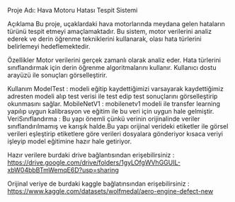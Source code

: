 Proje Adı: Hava Motoru Hatası Tespit Sistemi

Açıklama
Bu proje, uçaklardaki hava motorlarında meydana gelen hataların türünü tespit etmeyi amaçlamaktadır. 
Bu sistem, motor verilerini analiz ederek ve derin öğrenme tekniklerini kullanarak, olası hata türlerini belirlemeyi hedeflemektedir.

Özellikler
Motor verilerini gerçek zamanlı olarak analiz eder.
Hata türlerini sınıflandırmak için derin öğrenme algoritmalarını kullanır.
Kullanıcı dostu arayüzü ile sonuçları görselleştirir.

Kullanım
ModelTest : modeli eğitip kaydettiğimizi varsayarak kaydettiğimiz adresten modeli alıp test verisi ile test edip test sonuçlarını görselleştirip okunmasını sağlar.
MobileNetV1 : mobilenetv1 modeli ile transfer learning yapılıp uygun kalibrasyon ve eğitim ile bu veri için uygun hale gelmiştir.
VeriSınıflandırma : Bu yapı önemli çünkü verinin orijinalinde veriler sınıflandırılmamış ve karışık halde.Bu yapı orijinal verideki etiketler ile görsel verileri eşleştirip etiketlere göre verileri dosyalara gönderiyor kısaca veriyi işleyip model eğitimine hazır hale getiriyor.

Hazır verilere burdaki drive bağlantısından erişebilirsiniz : https://drive.google.com/drive/folders/1gyLOfgWVhGGUIL-xbW04bbBTmWemqE6D?usp=sharing

Orijinal veriye de burdaki kaggle bağlatınsından erişebilirsiniz : https://www.kaggle.com/datasets/wolfmedal/aero-engine-defect-new


